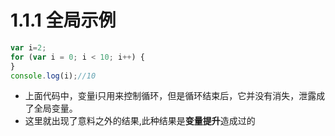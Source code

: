 # 1.1.1 全局示例

```js
var i=2;
for (var i = 0; i < 10; i++) {
}
console.log(i);//10
```
* 上面代码中，变量i只用来控制循环，但是循环结束后，它并没有消失，泄露成了全局变量。
* 这里就出现了意料之外的结果,此种结果是**变量提升**造成过的
